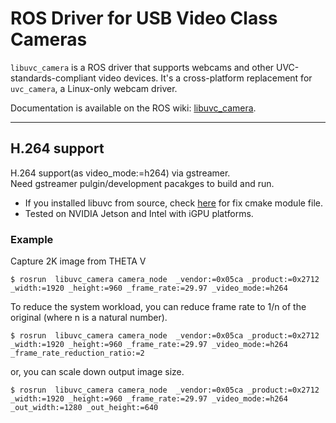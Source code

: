 ROS Driver for USB Video Class Cameras
======================================

`libuvc_camera` is a ROS driver that supports webcams and other UVC-standards-compliant video devices.
It's a cross-platform replacement for `uvc_camera`, a Linux-only webcam driver.

Documentation is available on the ROS wiki: [libuvc_camera](http://wiki.ros.org/libuvc_camera).


---
## H.264 support
H.264 support(as video_mode:=h264) via gstreamer.<br>
Need gstreamer pulgin/development pacakges to build and run.

* If you installed libuvc from source, check [here](https://github.com/nickel110/libuvc/commit/8b58a694e4cdedd6dc09031398e927c3092f1b70) for fix cmake module file.
* Tested on NVIDIA Jetson and Intel with iGPU platforms.

### Example
Capture 2K image from THETA V
```
$ rosrun  libuvc_camera camera_node  _vendor:=0x05ca _product:=0x2712 _width:=1920 _height:=960 _frame_rate:=29.97 _video_mode:=h264
```
To reduce the system workload, you can reduce frame rate to 1/n of the original (where n is a natural number).
```
$ rosrun  libuvc_camera camera_node  _vendor:=0x05ca _product:=0x2712 _width:=1920 _height:=960 _frame_rate:=29.97 _video_mode:=h264 _frame_rate_reduction_ratio:=2
```
or, you can scale down output image size.
```
$ rosrun  libuvc_camera camera_node  _vendor:=0x05ca _product:=0x2712 _width:=1920 _height:=960 _frame_rate:=29.97 _video_mode:=h264 _out_width:=1280 _out_height:=640
```
